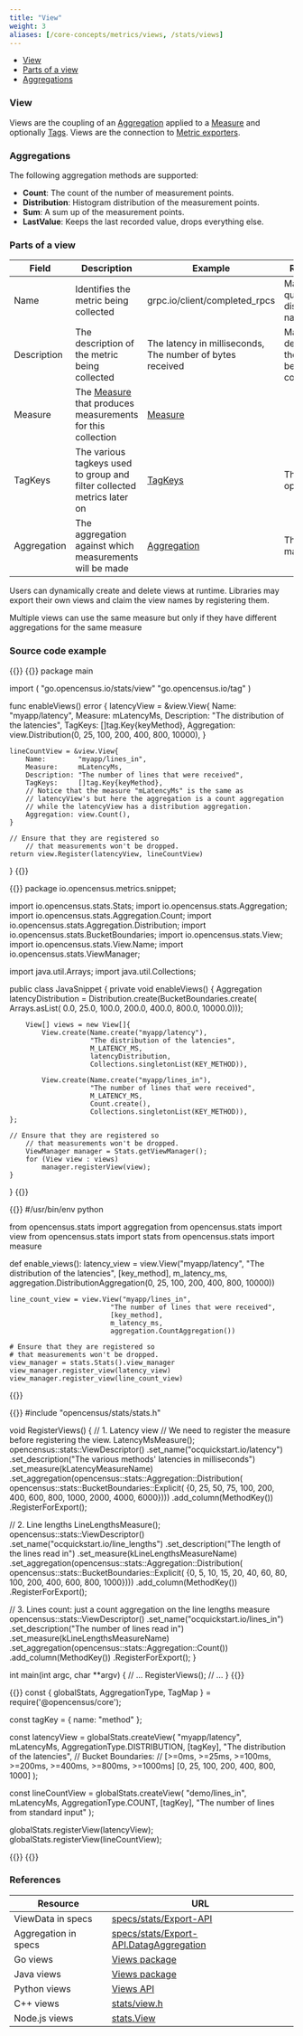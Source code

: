 ```yaml
---
title: "View"
weight: 3
aliases: [/core-concepts/metrics/views, /stats/views]
---
```


- [View](#view)
- [Parts of a view](#parts-of-a-view)
- [Aggregations](#aggregations)

### View

Views are the coupling of an [Aggregation](#aggregations) applied to a [Measure](/stats/measure) and optionally [Tags](/tag).
Views are the connection to [Metric exporters](/exporters).

### Aggregations
The following aggregation methods are supported:

* **Count**: The count of the number of measurement points.
* **Distribution**: Histogram distribution of the measurement points.
* **Sum**: A sum up of the measurement points.
* **LastValue**: Keeps the last recorded value, drops everything else.

### Parts of a view

Field|Description|Example|Restrictions
---|---|---|---
Name|Identifies the metric being collected|grpc.io/client/completed_rpcs|Make it a fully qualified and distinguishable name
Description|The description of the metric being collected|The latency in milliseconds, The number of bytes received|Make it descriptive of the metric being collected
Measure|The [Measure](/stats/measure) that produces measurements for this collection|[Measure](/stats/measure)|
TagKeys|The various tagkeys used to group and filter collected metrics later on|[TagKeys](/tag/key)|These are optional
Aggregation|The aggregation against which measurements will be made|[Aggregation](#aggregations)|This is mandatory

Users can dynamically create and delete views at runtime. Libraries may
export their own views and claim the view names by registering them.  

Multiple views can use the same measure but only if they have different aggregations for the same measure

### Source code example
{{<tabs Go Java Python CplusPlus NodeJS>}}
{{<highlight go>}}
package main

import (
	"go.opencensus.io/stats/view"
	"go.opencensus.io/tag"
)

func enableViews() error {
	latencyView = &view.View{
		Name:        "myapp/latency",
		Measure:     mLatencyMs,
		Description: "The distribution of the latencies",
		TagKeys:     []tag.Key{keyMethod},
		Aggregation: view.Distribution(0, 25, 100, 200, 400, 800, 10000),
	}

	lineCountView = &view.View{
		Name:        "myapp/lines_in",
		Measure:     mLatencyMs,
		Description: "The number of lines that were received",
		TagKeys:     []tag.Key{keyMethod},
		// Notice that the measure "mLatencyMs" is the same as
		// latencyView's but here the aggregation is a count aggregation
		// while the latencyView has a distribution aggregation.
		Aggregation: view.Count(),
	}

	// Ensure that they are registered so
        // that measurements won't be dropped.
	return view.Register(latencyView, lineCountView)
}
{{</highlight>}}

{{<highlight java>}}
package io.opencensus.metrics.snippet;

import io.opencensus.stats.Stats;
import io.opencensus.stats.Aggregation;
import io.opencensus.stats.Aggregation.Count;
import io.opencensus.stats.Aggregation.Distribution;
import io.opencensus.stats.BucketBoundaries;
import io.opencensus.stats.View;
import io.opencensus.stats.View.Name;
import io.opencensus.stats.ViewManager;

import java.util.Arrays;
import java.util.Collections;

public class JavaSnippet {
    private void enableViews() {
        Aggregation latencyDistribution = Distribution.create(BucketBoundaries.create(
                Arrays.asList(
                    0.0, 25.0, 100.0, 200.0, 400.0, 800.0, 10000.0)));

        View[] views = new View[]{
            View.create(Name.create("myapp/latency"),
                        "The distribution of the latencies",
                        M_LATENCY_MS,
                        latencyDistribution,
                        Collections.singletonList(KEY_METHOD)),

            View.create(Name.create("myapp/lines_in"),
                        "The number of lines that were received",
                        M_LATENCY_MS,
                        Count.create(),
                        Collections.singletonList(KEY_METHOD)),
	};

	// Ensure that they are registered so
        // that measurements won't be dropped.
        ViewManager manager = Stats.getViewManager();
        for (View view : views)
            manager.registerView(view);
    }
}
{{</highlight>}}

{{<highlight python>}}
#/usr/bin/env python

from opencensus.stats import aggregation
from opencensus.stats import view
from opencensus.stats import stats
from opencensus.stats import measure

def enable_views():
    latency_view = view.View("myapp/latency",
                             "The distribution of the latencies",
                             [key_method],
                             m_latency_ms,
                             aggregation.DistributionAggregation(0, 25, 100, 200, 400, 800, 10000))

    line_count_view = view.View("myapp/lines_in",
                             "The number of lines that were received",
                             [key_method],
                             m_latency_ms,
                             aggregation.CountAggregation())

    # Ensure that they are registered so
    # that measurements won't be dropped.
    view_manager = stats.Stats().view_manager
    view_manager.register_view(latency_view)
    view_manager.register_view(line_count_view)
{{</highlight>}}

{{<highlight cpp>}}
#include "opencensus/stats/stats.h"

void RegisterViews() {
  // 1. Latency view
  // We need to register the measure before registering the view.
  LatencyMsMeasure();
  opencensus::stats::ViewDescriptor()
      .set_name("ocquickstart.io/latency")
      .set_description("The various methods' latencies in milliseconds")
      .set_measure(kLatencyMeasureName)
      .set_aggregation(opencensus::stats::Aggregation::Distribution(
          opencensus::stats::BucketBoundaries::Explicit(
              {0, 25, 50, 75, 100, 200, 400, 600, 800, 1000, 2000, 4000,
               6000})))
      .add_column(MethodKey())
      .RegisterForExport();

  // 2. Line lengths
  LineLengthsMeasure();
  opencensus::stats::ViewDescriptor()
      .set_name("ocquickstart.io/line_lengths")
      .set_description("The length of the lines read in")
      .set_measure(kLineLengthsMeasureName)
      .set_aggregation(opencensus::stats::Aggregation::Distribution(
          opencensus::stats::BucketBoundaries::Explicit(
              {0, 5, 10, 15, 20, 40, 60, 80, 100, 200, 400, 600, 800,
               1000})))
      .add_column(MethodKey())
      .RegisterForExport();

  // 3. Lines count: just a count aggregation on the line lengths measure
  opencensus::stats::ViewDescriptor()
      .set_name("ocquickstart.io/lines_in")
      .set_description("The number of lines read in")
      .set_measure(kLineLengthsMeasureName)
      .set_aggregation(opencensus::stats::Aggregation::Count())
      .add_column(MethodKey())
      .RegisterForExport();
}

int main(int argc, char **argv) {
  // ...
  RegisterViews();
  // ...
}
{{</highlight>}}

{{<highlight js>}}
const { globalStats, AggregationType, TagMap } = require('@opencensus/core');

const tagKey = { name: "method" };

const latencyView = globalStats.createView(
  "myapp/latency",
  mLatencyMs,
  AggregationType.DISTRIBUTION,
  [tagKey],
  "The distribution of the latencies",
  // Bucket Boundaries:
  // [>=0ms, >=25ms, >=100ms, >=200ms, >=400ms, >=800ms, >=1000ms]
  [0, 25, 100, 200, 400, 800, 1000]
);

const lineCountView = globalStats.createView(
  "demo/lines_in",
  mLatencyMs,
  AggregationType.COUNT,
  [tagKey],
  "The number of lines from standard input"
);

globalStats.registerView(latencyView);
globalStats.registerView(lineCountView);

{{</highlight>}}
{{</tabs>}}

### References
Resource|URL
---|---
ViewData in specs|[specs/stats/Export-API](https://github.com/census-instrumentation/opencensus-specs/blob/master/stats/Export.md#viewdata)
Aggregation in specs|[specs/stats/Export-API.DatagAggregation](https://github.com/census-instrumentation/opencensus-specs/blob/master/stats/DataAggregation.md#aggregation)
Go views|[Views package](https://godoc.org/go.opencensus.io/stats/view)
Java views|[Views package](https://static.javadoc.io/io.opencensus/opencensus-api/0.16.1/io/opencensus/stats/View.html)
Python views|[Views API](https://github.com/census-instrumentation/opencensus-python/blob/fc42d70f0c9f423b22d0d6a55cc1ffb0e3e478c8/opencensus/stats/view.py#L16-L66)
C++ views|[stats/view.h](https://github.com/census-instrumentation/opencensus-cpp/blob/c5e59c48a3c40a7da737391797423b88e93fd4bb/opencensus/stats/view.h#L15-L63)
Node.js views|[stats.View](https://github.com/census-instrumentation/opencensus-node/blob/master/packages/opencensus-core/src/stats/view.ts)
